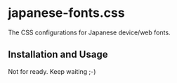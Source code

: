 # japanese-fonts.css

The CSS configurations for Japanese device/web fonts.

## Installation and Usage

Not for ready. Keep waiting ;-)
